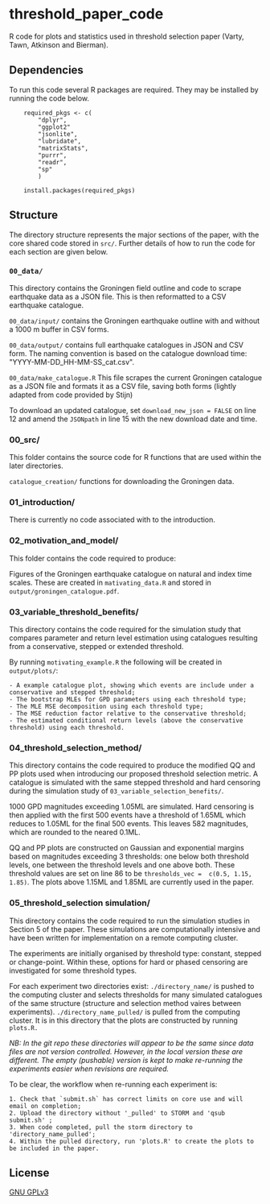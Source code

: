 # threshold_paper_code
R code for plots and statistics used in threshold selection paper (Varty, Tawn, Atkinson and Bierman). 

## Dependencies 
To run this code several R packages are required. They may be installed by running the code below.
    
```
    required_pkgs <- c(
        "dplyr",
        "ggplot2"
        "jsonlite",
        "lubridate",
        "matrixStats",
        "purrr",
        "readr",
        "sp"
        )
        
    install.packages(required_pkgs)
```

## Structure 
The directory structure represents the major sections of the paper, with the core shared code stored in `src/`. Further details of how to run the code for each section are given below.  


### `00_data/`
This directory contains the Groningen field outline and code to scrape earthquake data as a JSON file. This is then reformatted to a CSV earthquake catalogue. 

`00_data/input/` contains the Groningen earthquake outline with and without a 1000 m buffer in CSV forms. 

`00_data/output/` contains full earthquake catalogues in JSON and CSV form. The naming convention is based on the catalogue download time: "YYYY-MM-DD_HH-MM-SS_cat.csv".

`00_data/make_catalogue.R`
This file scrapes the current Groningen catalogue as a JSON file and formats it as a CSV file, saving both forms (lightly adapted from code provided by Stijn) 

To download an updated catalogue, set `download_new_json = FALSE` on line 12 and amend the `JSONpath` in line 15 with the new download date and time.

### 00_src/
This folder contains the source code for R functions that are used within the later directories. 
    
`catalogue_creation/` functions for downloading the Groningen data. 

### 01_introduction/
There is currently no code associated with to the introduction. 

### 02_motivation_and_model/
This folder contains the code required to produce:

Figures of the Groningen earthquake catalogue on natural and index time scales. These are created in ```mativating_data.R``` and stored in ```output/groningen_catalogue.pdf```.

### 03_variable_threshold_benefits/ 
This directory contains the code required for the simulation study that compares parameter and return level estimation using catalogues resulting from a conservative, stepped or extended threshold. 

By running `motivating_example.R` the following will be created in `output/plots/`: 

    - A example catalogue plot, showing which events are include under a conservative and stepped threshold; 
    - The bootstrap MLEs for GPD parameters using each threshold type;
    - The MLE MSE decomposition using each threshold type;
    - The MSE reduction factor relative to the conservative threshold;
    - The estimated conditional return levels (above the conservative threshold) using each threshold.


### 04_threshold_selection_method/
This directory contains the code required to produce the modified QQ and PP plots used when introducing our proposed threshold selection metric. A catalogue is simulated with the same stepped  threshold and hard censoring during the simulation study of `03_variable_selection_benefits/`. 

1000 GPD magnitudes exceeding 1.05ML are simulated. Hard censoring is then applied with the first 500 events have a threshold of 1.65ML which reduces to 1.05ML for the final 500 events. This leaves 582 magnitudes, which are rounded to the neared 0.1ML. 

QQ and PP plots are constructed on Gaussian and exponential margins based on magnitudes exceeding 3 thresholds: one below both threshold levels, one between the threshold levels and one above both. These threshold values are set on line 86 to be `thresholds_vec =  c(0.5, 1.15, 1.85)`. The plots above 1.15ML and 1.85ML are currently used in the paper. 

### 05_threshold_selection simulation/  
This directory contains the code required to run the simulation studies in Section 5 of the paper. These simulations are computationally intensive and  have been written for implementation on a remote computing cluster.

The experiments are initially organised by threshold type: constant, stepped or change-point. Within these, options for hard or phased censoring are investigated for some threshold types. 

For each experiment two directories exist:
 `./directory_name/` is pushed to the computing cluster and selects thresholds for many simulated catalogues of the same structure (structure and selection method vaires between experiments). `./directory_name_pulled/` is pulled from the computing cluster. It is in this directory that the plots are constructed by running `plots.R. `

_NB: In the git repo these directories will appear to be the same since data files are not version controlled. However, in the local version these are different. The empty (pushable) version is kept to make re-running the experiments easier when revisions are required._ 

To be clear, the workflow when re-running each experiment is: 

    1. Check that `submit.sh` has correct limits on core use and will email on completion; 
    2. Upload the directory without '_pulled' to STORM and 'qsub submit.sh' ;
    3. When code completed, pull the storm directory to 'directory_name_pulled';
    4. Within the pulled directory, run 'plots.R' to create the plots to be included in the paper.

## License 
[GNU GPLv3](https://choosealicense.com/licenses/gpl-3.0/)